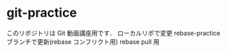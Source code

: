 # git-practice

このリポジトリは Git 動画講座用です．
ローカルリポで変更
rebase-practice ブランチで更新(rebase コンフリクト用)
rebase pull 用
